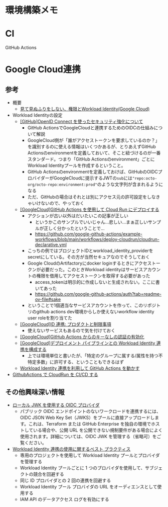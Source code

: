 # 環境構築メモ

# CI
GitHub Actions

# Google Cloud連携

## 参考

- 概要
    - [見て見ぬふりをしない、権限とWorkload Identity(Google Cloud)](https://zenn.dev/kamos/articles/92a8125dc3adac)
- Workload Identityの設定
    - [[GitHub]OpenID Connect を使ったセキュリティ強化について](https://docs.github.com/ja/actions/security-for-github-actions/security-hardening-your-deployments/about-security-hardening-with-openid-connect)
        - GitHub ActionsでGoogleCloudと連携するためのOIDCの仕組みについて解説
        - GoogleCloud側が「誰がアクセストークンを要求しているのか？」を識別するのに使える情報はいくつかあるが、とりあえずGitHub Actionsのenvironmentを定義しておいて、そこと紐づけるのが一番スタンダード。つまり「GitHub Actionsのenvironment」ごとにWorkload Identityプールを作成するということ。
        - GitHub Actionsのenvironmentを定義しておけば、GitHubのOIDCプロバイダーがGoogleCloudに提示するJWTの`sub`には`"repo:octo-org/octo-repo:environment:prod"`のような文字列が含まれるようになる
        - ただ、GitHubの場合はそれとは別にアクセス元の許可設定をしなきゃいけないので、やっておく
    - [[GoogleCloud]GitHub Actions を使用して Cloud Run にデプロイする](https://cloud.google.com/blog/ja/products/devops-sre/deploy-to-cloud-run-with-github-actions/)
        - アクションが古い以外はだいたいこの記事が正しい
            - というかこのサンプルでいいじゃん...悲しい...まぁ正しいサンプルが正しく分かったということで...
            - https://github.com/google-github-actions/example-workflows/blob/main/workflows/deploy-cloudrun/cloudrun-declarative.yml
        - こっちの例ではプロジェクトIDとworkload_identity_providerをsecretにしている。その方が当然セキュアなのでそうしておく
        - Google CloudのArtifactoryにdocker loginするときにアクセストークンが必要だった。このときWorkload identityはサービスアカウントの権限を借用してアクセストークンを取得する必要があった
            - access_tokenは明示的に作成しないと生成されない。ここに書いてあった
            - https://github.com/google-github-actions/auth?tab=readme-ov-file#sake
        - ということで1個適当なサービスアカウントを作って、このリポジトリのgithub actions dev環境からしか使えないworkflow identity user roleを割り当てた
    - [[GoogleCloud]ID 連携: プロダクトと制限事項](https://cloud.google.com/iam/docs/federated-identity-supported-services?hl=ja)
        - 使えないサービスもあるので気を付けておく
    - [[GoogleCloud]GitHub Actions からのキーなしの認証の有効化](https://cloud.google.com/blog/ja/products/identity-security/enabling-keyless-authentication-from-github-actions)
    - [[GoogleCloud]デプロイメント パイプラインとの Workload Identity 連携を構成する](https://cloud.google.com/iam/docs/workload-identity-federation-with-deployment-pipelines?hl=ja)
        - 上では環境単位と書いたが、「特定のグループに属する/属性を持つ不特定多数」に許可する、ということもできるはず
    - [Workload Identity 連携を利用して GitHub Actions を動かす](https://zenn.dev/cloud_ace/articles/7fe428ac4f25c8)
- [GithubActions で CloudRun を CI/CD する](https://zenn.dev/jinwatanabe/articles/646b4662f05a8c)

## その他興味深い情報

- [ローカル JWK を使用する OIDC プロバイダ](https://cloud.google.com/iam/docs/workload-identity-federation?hl=ja#oidc-credential-security)
    - パブリック OIDC エンドポイントのないワークロードを連携するには、OIDC JSON Web Key Set（JWKS）をプールに直接アップロードします。これは、Terraform または GitHub Enterprise を独自の環境でホストしている場合や、公開 URL を公開できない規制要件がある場合によく使用されます。詳細については、OIDC JWK を管理する（省略可）をご覧ください。
- [Workload Identity 連携の使用に関するベスト プラクティス](https://cloud.google.com/iam/docs/best-practices-for-using-workload-identity-federation?hl=ja)
    - 専用のプロジェクトを使用して Workload Identity プールとプロバイダを管理する
    - Workload Identity プールごとに 1 つのプロバイダを使用して、サブジェクトの競合を回避する
    - 同じ ID プロバイダとの 2 回の連携を回避する
    - Workload Identity プール プロバイダの URL をオーディエンスとして使用する
    - IAM API のデータアクセス ログを有効にする